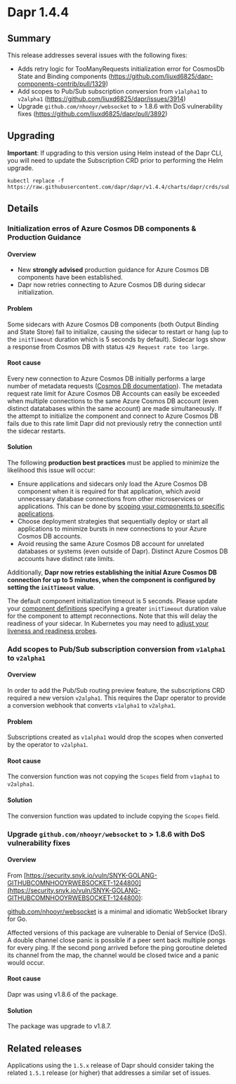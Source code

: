  
# Dapr 1.4.4

## Summary

This release addresses several issues with the following fixes:
* Adds retry logic for TooManyRequests initialization error for CosmosDb State and Binding components (https://github.com/liuxd6825/dapr-components-contrib/pull/1329)
* Add scopes to Pub/Sub subscription conversion from `v1alpha1` to `v2alpha1`
(https://github.com/liuxd6825/dapr/issues/3914)
* Upgrade `github.com/nhooyr/websocket` to > 1.8.6 with DoS vulnerability fixes
(https://github.com/liuxd6825/dapr/pull/3892)

## Upgrading

**Important**: If upgrading to this version using Helm instead of the Dapr CLI, you will need to update the Subscription CRD prior to performing the Helm upgrade.

```cli
kubectl replace -f https://raw.githubusercontent.com/dapr/dapr/v1.4.4/charts/dapr/crds/subscription.yaml
```
## Details

### Initialization erros of Azure Cosmos DB components & Production Guidance

#### Overview

- New **strongly advised** production guidance for Azure Cosmos DB components have been established.
- Dapr now retries connecting to Azure Cosmos DB during sidecar initialization.

#### Problem

Some sidecars with Azure Cosmos DB components (both Output Binding and State Store) fail to initialize, causing the sidecar to restart or hang (up to the `initTimeout` duration which is 5 seconds by default). Sidecar logs show a response from Cosmos DB with status `429 Request rate too large`.

#### Root cause

Every new connection to Azure Cosmos DB initially performs a large number of metadata requests ([Cosmos DB documentation](https://docs.microsoft.com/azure/cosmos-db/sql/troubleshoot-request-rate-too-large#rate-limiting-on-metadata-requests)). The metadata request rate limit for Azure Cosmos DB Accounts can easily be exceeded when multiple connections to the same Azure Cosmos DB account (even distinct datatabases within the same account) are made simultaneously. If the attempt to initialize the component and connect to Azure Cosmos DB fails due to this rate limit Dapr did not previously retry the connection until the sidecar restarts.


#### Solution

The following **production best practices** must be applied to minimize the likelihood this issue will occur:
- Ensure applications and sidecars only load the Azure Cosmos DB component when it is required for that application, which avoid unnecessary database connections from other microservices or applications. This can be done by [scoping your components to specific applications](https://docs.dapr.io/operations/components/component-scopes/#application-access-to-components-with-scopes).
- Choose deployment strategies that sequentially deploy or start all applications to minimize bursts in new connections to your Azure Cosmos DB accounts. 
- Avoid reusing the same Azure Cosmos DB account for unrelated databases or systems (even outside of Dapr). Distinct Azure Cosmos DB accounts have distinct rate limits.

Additionally, **Dapr now retries establishing the initial Azure Cosmos DB connection for up to 5 minutes, when the component is configured by setting the `initTimeout` value**. 

The default component initialization timeout is 5 seconds. Please update your [component definitions](https://docs.dapr.io/operations/components/component-schema/) specifying a greater `initTimeout` duration value for the component to attempt reconnections. Note that this will delay the readiness of your sidecar. In Kubernetes you may need to [adjust your liveness and readiness probes](https://kubernetes.io/docs/tasks/configure-pod-container/configure-liveness-readiness-startup-probes/).

### Add scopes to Pub/Sub subscription conversion from `v1alpha1` to `v2alpha1`

#### Overview

In order to add the Pub/Sub routing preview feature, the subscriptions CRD required a new version `v2alpha1`. This requires the Dapr operator to provide a conversion webhook that converts `v1alpha1` to `v2alpha1`.

#### Problem

Subscriptions created as `v1alpha1` would drop the scopes when converted by the operator to `v2alpha1`.

#### Root cause

The conversion function was not copying the `Scopes` field from `v1apha1` to `v2alpha1`.

#### Solution

The conversion function was updated to include copying the `Scopes` field.

### Upgrade `github.com/nhooyr/websocket` to > 1.8.6 with DoS vulnerability fixes

#### Overview

From [https://security.snyk.io/vuln/SNYK-GOLANG-GITHUBCOMNHOOYRWEBSOCKET-1244800](https://security.snyk.io/vuln/SNYK-GOLANG-GITHUBCOMNHOOYRWEBSOCKET-1244800):

[github.com/nhooyr/websocket](https://github.com/nhooyr/websocket) is a minimal and idiomatic WebSocket library for Go.

Affected versions of this package are vulnerable to Denial of Service (DoS). A double channel close panic is possible if a peer sent back multiple pongs for every ping. If the second pong arrived before the ping goroutine deleted its channel from the map, the channel would be closed twice and a panic would occur.

#### Root cause

Dapr was using v1.8.6 of the package.

#### Solution

The package was upgrade to v1.8.7.

## Related releases

Applications using the `1.5.x` release of Dapr should consider taking the related `1.5.1` release (or higher) that addresses a similar set of issues. 
